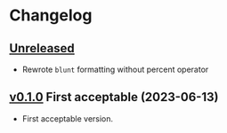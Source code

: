 # Changelog


## [Unreleased]

- Rewrote `blunt` formatting without percent operator


## [v0.1.0] First acceptable (2023-06-13)

- First acceptable version.


[Unreleased]: https://github.com/yawnoc/mahjong-scorer/compare/v0.1.0...HEAD
[v0.1.0]: https://github.com/yawnoc/mahjong-scorer/releases/tag/v0.1.0
